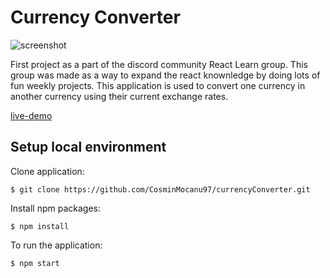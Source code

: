 # Currency Converter

![screenshot](https://i.postimg.cc/wMCSCd9V/Screenshot-from-2021-10-10-00-15-07.png)

First project as a part of the discord community React Learn group. This group was made as a way to expand the react knownledge by doing lots of fun weekly projects.
This application is used to convert one currency in another currency using their current exchange rates.

[live-demo](https://pedantic-wilson-dbd0ff.netlify.app/)

## Setup local environment

Clone application:

`$ git clone https://github.com/CosminMocanu97/currencyConverter.git`

Install npm packages:

`$ npm install`

To run the application:

`$ npm start`
